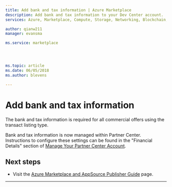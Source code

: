 ```yaml
---
title: Add bank and tax information | Azure Marketplace
description: Add bank and tax information to your Dev Center account.  
services: Azure, Marketplace, Compute, Storage, Networking, Blockchain, Security

author: qianw211
manager: evansma

ms.service: marketplace




ms.topic: article
ms.date: 06/05/2018
ms.author: blevens

---
```


# Add bank and tax information  
The bank and tax information is required for all commercial offers using the transact listing type.  


Bank and tax information is now managed within Partner Center. Instructions to configure these settings can be found in the "Financial Details" section of [Manage Your Partner Center Account](https://docs.microsoft.com/azure/marketplace/partner-center-portal/manage-account#financial-details).


## Next steps
*   Visit the [Azure Marketplace and AppSource Publisher Guide](./marketplace-publishers-guide.md) page.  
 
---

